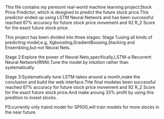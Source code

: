 This file contains my peresonl real-world machine learning project:Stock Price Predictor, which is designed to predict the future stock price.This predictor ended up using LSTM Neural Network and has been successful reached 67% accuracy for future stock price movement and 92 R_2 Score for the exact future stock price.  

This project has been divided into three stages:
Stage 1:using all kinds of predicting model,e.g, Xgboosting,GradientBoosing,Stacking and Ensembling,but not Neural Nets.

Stage 2:Explore the power of Neural Nets,specifically,LSTM-a Recurrent Neural Network(RNN).Tune the model by intuition rather than systematically.  

Stage 3:Systematically tune LSTM-takes around a month,make the conclusion and build the web interface.THe final modelas been successful reached 67% accuracy for future stock price movement and 92 R_2 Score for the exact future stock price.And make aroung 33% profit by using this predition to invest stocks.

PS:currently only traind model for SP500,will train models for more stocks in the near future.

